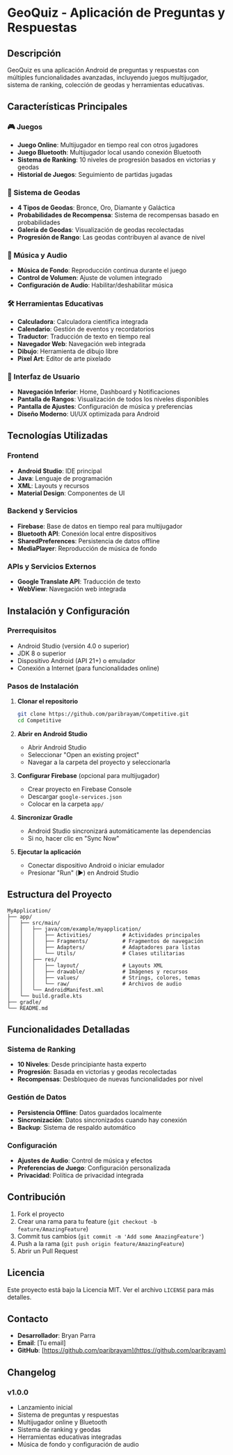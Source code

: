 # GeoQuiz - Aplicación de Preguntas y Respuestas

## Descripción
GeoQuiz es una aplicación Android de preguntas y respuestas con múltiples funcionalidades avanzadas, incluyendo juegos multijugador, sistema de ranking, colección de geodas y herramientas educativas.

## Características Principales

### 🎮 Juegos
- **Juego Online**: Multijugador en tiempo real con otros jugadores
- **Juego Bluetooth**: Multijugador local usando conexión Bluetooth
- **Sistema de Ranking**: 10 niveles de progresión basados en victorias y geodas
- **Historial de Juegos**: Seguimiento de partidas jugadas

### 💎 Sistema de Geodas
- **4 Tipos de Geodas**: Bronce, Oro, Diamante y Galáctica
- **Probabilidades de Recompensa**: Sistema de recompensas basado en probabilidades
- **Galería de Geodas**: Visualización de geodas recolectadas
- **Progresión de Rango**: Las geodas contribuyen al avance de nivel

### 🎵 Música y Audio
- **Música de Fondo**: Reproducción continua durante el juego
- **Control de Volumen**: Ajuste de volumen integrado
- **Configuración de Audio**: Habilitar/deshabilitar música

### 🛠️ Herramientas Educativas
- **Calculadora**: Calculadora científica integrada
- **Calendario**: Gestión de eventos y recordatorios
- **Traductor**: Traducción de texto en tiempo real
- **Navegador Web**: Navegación web integrada
- **Dibujo**: Herramienta de dibujo libre
- **Pixel Art**: Editor de arte pixelado

### 📱 Interfaz de Usuario
- **Navegación Inferior**: Home, Dashboard y Notificaciones
- **Pantalla de Rangos**: Visualización de todos los niveles disponibles
- **Pantalla de Ajustes**: Configuración de música y preferencias
- **Diseño Moderno**: UI/UX optimizada para Android

## Tecnologías Utilizadas

### Frontend
- **Android Studio**: IDE principal
- **Java**: Lenguaje de programación
- **XML**: Layouts y recursos
- **Material Design**: Componentes de UI

### Backend y Servicios
- **Firebase**: Base de datos en tiempo real para multijugador
- **Bluetooth API**: Conexión local entre dispositivos
- **SharedPreferences**: Persistencia de datos offline
- **MediaPlayer**: Reproducción de música de fondo

### APIs y Servicios Externos
- **Google Translate API**: Traducción de texto
- **WebView**: Navegación web integrada

## Instalación y Configuración

### Prerrequisitos
- Android Studio (versión 4.0 o superior)
- JDK 8 o superior
- Dispositivo Android (API 21+) o emulador
- Conexión a Internet (para funcionalidades online)

### Pasos de Instalación
1. **Clonar el repositorio**
   ```bash
   git clone https://github.com/paribrayam/Competitive.git
   cd Competitive
   ```

2. **Abrir en Android Studio**
   - Abrir Android Studio
   - Seleccionar "Open an existing project"
   - Navegar a la carpeta del proyecto y seleccionarla

3. **Configurar Firebase** (opcional para multijugador)
   - Crear proyecto en Firebase Console
   - Descargar `google-services.json`
   - Colocar en la carpeta `app/`

4. **Sincronizar Gradle**
   - Android Studio sincronizará automáticamente las dependencias
   - Si no, hacer clic en "Sync Now"

5. **Ejecutar la aplicación**
   - Conectar dispositivo Android o iniciar emulador
   - Presionar "Run" (▶️) en Android Studio

## Estructura del Proyecto

```
MyApplication/
├── app/
│   ├── src/main/
│   │   ├── java/com/example/myapplication/
│   │   │   ├── Activities/          # Actividades principales
│   │   │   ├── Fragments/           # Fragmentos de navegación
│   │   │   ├── Adapters/            # Adaptadores para listas
│   │   │   └── Utils/               # Clases utilitarias
│   │   ├── res/
│   │   │   ├── layout/              # Layouts XML
│   │   │   ├── drawable/            # Imágenes y recursos
│   │   │   ├── values/              # Strings, colores, temas
│   │   │   └── raw/                 # Archivos de audio
│   │   └── AndroidManifest.xml
│   └── build.gradle.kts
├── gradle/
└── README.md
```

## Funcionalidades Detalladas

### Sistema de Ranking
- **10 Niveles**: Desde principiante hasta experto
- **Progresión**: Basada en victorias y geodas recolectadas
- **Recompensas**: Desbloqueo de nuevas funcionalidades por nivel

### Gestión de Datos
- **Persistencia Offline**: Datos guardados localmente
- **Sincronización**: Datos sincronizados cuando hay conexión
- **Backup**: Sistema de respaldo automático

### Configuración
- **Ajustes de Audio**: Control de música y efectos
- **Preferencias de Juego**: Configuración personalizada
- **Privacidad**: Política de privacidad integrada

## Contribución

1. Fork el proyecto
2. Crear una rama para tu feature (`git checkout -b feature/AmazingFeature`)
3. Commit tus cambios (`git commit -m 'Add some AmazingFeature'`)
4. Push a la rama (`git push origin feature/AmazingFeature`)
5. Abrir un Pull Request

## Licencia

Este proyecto está bajo la Licencia MIT. Ver el archivo `LICENSE` para más detalles.

## Contacto

- **Desarrollador**: Bryan Parra
- **Email**: [Tu email]
- **GitHub**: [https://github.com/paribrayam](https://github.com/paribrayam)

## Changelog

### v1.0.0
- Lanzamiento inicial
- Sistema de preguntas y respuestas
- Multijugador online y Bluetooth
- Sistema de ranking y geodas
- Herramientas educativas integradas
- Música de fondo y configuración de audio 